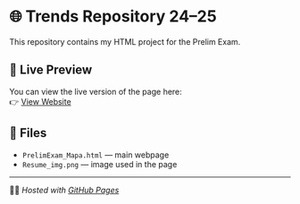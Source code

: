 # 🌐 Trends Repository 24–25

This repository contains my HTML project for the Prelim Exam.

## 📄 Live Preview
You can view the live version of the page here:  
👉 [View Website](https://marjuuno.github.io/Trends-Repository-24-25/PrelimExam_Mapa.html)

## 📂 Files
- `PrelimExam_Mapa.html` — main webpage  
- `Resume_img.png` — image used in the page  

---

👩‍💻 *Hosted with [GitHub Pages](https://pages.github.com/)*
